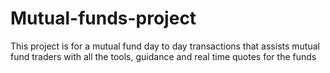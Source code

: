 # Mutual-funds-project
This project is for a mutual fund day to day transactions that assists mutual fund traders with all the tools, guidance and real time quotes for the funds
